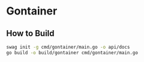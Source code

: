 # Gontainer


## How to Build

```bash
swag init -g cmd/gontainer/main.go -o api/docs
go build -o build/gontainer cmd/gontainer/main.go

```